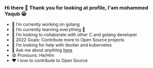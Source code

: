 ### Hi there 👋 Thank you for looking at profile, I'am mohammed Yaqub :grinning: 
 

- 🔭 I’m currently working on golang
- 🌱 I’m currently learning everything 🤣
- 👯 I’m looking to collaborate with other C and golang developer 
- 🥅 2022 Goals: Contribute more to Open Source projects
- 🤔 I’m looking for help with docker and kubernetes
- 💬 Ask me about anything [here](https://github.com/mohammedyaqub/mohammedyaqub/issues)
- 😄 Pronouns: He/Him
- :heart: I love to contribute to Open Source  

